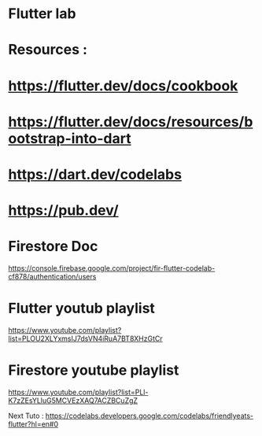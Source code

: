 # Flutter lab

# Resources :
# https://flutter.dev/docs/cookbook
# https://flutter.dev/docs/resources/bootstrap-into-dart
# https://dart.dev/codelabs
# https://pub.dev/

# Firestore Doc
https://console.firebase.google.com/project/fir-flutter-codelab-cf878/authentication/users

# Flutter youtub playlist
https://www.youtube.com/playlist?list=PLOU2XLYxmsIJ7dsVN4iRuA7BT8XHzGtCr

# Firestore youtube playlist
https://www.youtube.com/playlist?list=PLl-K7zZEsYLluG5MCVEzXAQ7ACZBCuZgZ

Next Tuto : https://codelabs.developers.google.com/codelabs/friendlyeats-flutter?hl=en#0

